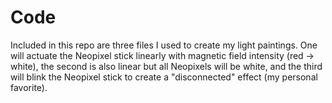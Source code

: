 # Code

Included in this repo are three files I used to create my light paintings. One will actuate the Neopixel stick linearly with magnetic field intensity (red -> white), the second is also linear but all Neopixels will be white, and the third will blink the Neopixel stick to create a "disconnected" effect (my personal favorite).

